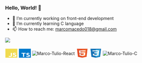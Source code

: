 ### Hello, World! 👋

- 🔭 I’m currently working on front-end development
- 🌱 I’m currently learning C language
- 📫 How to reach me: marcomacedo018@gmail.com

<picture>
<source
  srcset="https://github-readme-stats.vercel.app/api?username=tuliomarco&show_icons=true&theme=tokyonight"
  media="(prefers-color-scheme: dark)"
/>
<source
  srcset="https://github-readme-stats.vercel.app/api?username=tuliomarco&show_icons=true"
  media="(prefers-color-scheme: light), (prefers-color-scheme: no-preference)"
/>
<img src="https://github-readme-stats.vercel.app/api?username=tuliomarco&show_icons=true" />
</picture>


<div style="display: inline_block"><br>
  <img align="center" alt="Marco-Tulio-Js" height="30" width="40" src="https://raw.githubusercontent.com/devicons/devicon/master/icons/javascript/javascript-plain.svg">
  <img align="center" alt="Marco-Tulio-Ts" height="30" width="40" src="https://raw.githubusercontent.com/devicons/devicon/master/icons/typescript/typescript-plain.svg">
  <img align="center" alt="Marco-Tulio-React" height="30" width="40" src="https://cdn.jsdelivr.net/gh/devicons/devicon/icons/angularjs/angularjs-original.svg">
  <img align="center" alt="Marco-Tulio-HTML" height="30" width="40" src="https://raw.githubusercontent.com/devicons/devicon/master/icons/html5/html5-original.svg">
  <img align="center" alt="Marco-Tulio-CSS" height="30" width="40" src="https://raw.githubusercontent.com/devicons/devicon/master/icons/css3/css3-original.svg">
  <img align="center" alt="Marco-Tulio-C" height="30" width="40" src="https://cdn.jsdelivr.net/gh/devicons/devicon/icons/c/c-original.svg">
</div>
